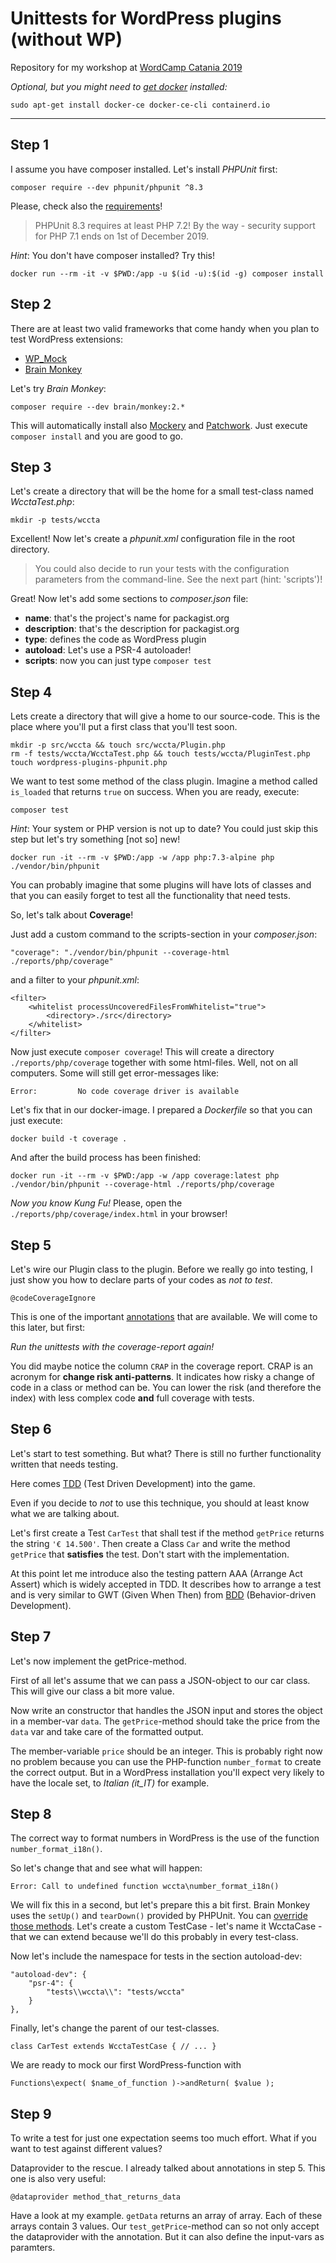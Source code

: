 # Unittests for WordPress plugins (without WP)

Repository for my workshop at [WordCamp Catania 2019](https://2019.catania.wordcamp.org/)

_Optional, but you might need to [get docker](https://docs.docker.com/install/) installed:_
                       
    sudo apt-get install docker-ce docker-ce-cli containerd.io

---

## Step 1

I assume you have composer installed. Let's install *PHPUnit* first:

    composer require --dev phpunit/phpunit ^8.3

Please, check also the [requirements](https://phpunit.readthedocs.io/en/8.3/installation.html#requirements)!

> PHPUnit 8.3 requires at least PHP 7.2! By the way - security support for PHP 7.1 ends on 1st of December 2019.

_Hint_: You don't have composer installed? Try this!

    docker run --rm -it -v $PWD:/app -u $(id -u):$(id -g) composer install
 
## Step 2

There are at least two valid frameworks that come handy when you plan to test WordPress extensions:

- [WP_Mock](https://github.com/10up/wp_mock)
- [Brain Monkey](https://brain-wp.github.io/BrainMonkey/)

Let's try *Brain Monkey*:

`composer require --dev brain/monkey:2.*`

This will automatically install also [Mockery](http://docs.mockery.io/en/latest/) and [Patchwork](http://patchwork2.org/). Just execute `composer install` and you are good to go.

## Step 3

Let's create a directory that will be the home for a small test-class named *WcctaTest.php*:

    mkdir -p tests/wccta

Excellent! Now let's create a *phpunit.xml* configuration file in the root directory.

> You could also decide to run your tests with the configuration parameters from the command-line. See the next part (hint: 'scripts')!  

Great! Now let's add some sections to *composer.json* file:

- **name**: that's the project's name for packagist.org
- **description**: that's the description for packagist.org
- **type**: defines the code as WordPress plugin 
- **autoload**: Let's use a PSR-4 autoloader!
- **scripts**: now you can just type `composer test`

## Step 4

Lets create a directory that will give a home to our source-code. This is the place where you'll put a first class that you'll test soon.

    mkdir -p src/wccta && touch src/wccta/Plugin.php
    rm -f tests/wccta/WcctaTest.php && touch tests/wccta/PluginTest.php
    touch wordpress-plugins-phpunit.php

We want to test some method of the class plugin. Imagine a method called `is_loaded` that returns `true` on success. When you are ready, execute:

    composer test

_Hint_: Your system or PHP version is not up to date? You could just skip this step but let's try something [not so] new!
        
    docker run -it --rm -v $PWD:/app -w /app php:7.3-alpine php ./vendor/bin/phpunit
 
You can probably imagine that some plugins will have lots of classes and that you can easily forget to test all the functionality that need tests.

So, let's talk about __Coverage__!

Just add a custom command to the scripts-section in your *composer.json*:

    "coverage": "./vendor/bin/phpunit --coverage-html ./reports/php/coverage"

and a filter to your *phpunit.xml*:

    <filter>
        <whitelist processUncoveredFilesFromWhitelist="true">
            <directory>./src</directory>
        </whitelist>
    </filter>

Now just execute `composer coverage`! This will create a directory `./reports/php/coverage` together with some html-files. Well, not on all computers. Some will still get error-messages like:

    Error:         No code coverage driver is available

Let's fix that in our docker-image. I prepared a _Dockerfile_ so that you can just execute:
                                    
    docker build -t coverage .

And after the build process has been finished:

    docker run -it --rm -v $PWD:/app -w /app coverage:latest php ./vendor/bin/phpunit --coverage-html ./reports/php/coverage
    
_Now you know Kung Fu!_ Please, open the `./reports/php/coverage/index.html` in your browser!

## Step 5

Let's wire our Plugin class to the plugin. Before we really go into testing, I just show you how to declare parts of your codes as _not to test_.

    @codeCoverageIgnore
    
This is one of the important [annotations](https://phpunit.readthedocs.io/en/8.3/annotations.html) that are available. We will come to this later, but first:

_Run the unittests with the coverage-report again!_

You did maybe notice the column `CRAP` in the coverage report. CRAP is an acronym for **change risk anti-patterns**. It indicates how risky a change of code in a class or method can be. You can lower the risk (and therefore the index) with less complex code **and** full coverage with tests.
    
## Step 6

Let's start to test something. But what? There is still no further functionality written that needs testing.
 
Here comes [TDD](https://it.wikipedia.org/wiki/Test_driven_development) (Test Driven Development) into the game.

Even if you decide to *not* to use this technique, you should at least know what we are talking about.

Let's first create a Test `CarTest` that shall test if the method `getPrice` returns the string `'€ 14.500'`. Then create a Class `Car` and write the method `getPrice` that **satisfies** the test. Don't start with the implementation.

At this point let me introduce also the testing pattern AAA (Arrange Act Assert) which is widely accepted in TDD. It describes how to arrange a test and is very similar to GWT (Given When Then) from [BDD](https://en.wikipedia.org/wiki/Behavior-driven_development) (Behavior-driven Development).

## Step 7

Let's now implement the getPrice-method.

First of all let's assume that we can pass a JSON-object to our car class. This will give our class a bit more value.

Now write an constructor that handles the JSON input and stores the object in a member-var `data`. The `getPrice`-method should take the price from the `data` var and take care of the formatted output.

The member-variable `price` should be an integer. This is probably right now no problem because you can use the PHP-function `number_format` to create the correct output. But in a WordPress installation you'll expect very likely to have the locale set, to *Italian (it_IT)* for example.

## Step 8

The correct way to format numbers in WordPress is the use of the function `number_format_i18n()`.

So let's change that and see what will happen:

`Error: Call to undefined function wccta\number_format_i18n()`

We will fix this in a second, but let's prepare this a bit first. Brain Monkey uses the `setUp()` and `tearDown()` provided by PHPUnit. You can [override those methods](https://brain-wp.github.io/BrainMonkey/docs/wordpress-setup.html). Let's create a custom TestCase - let's name it WcctaCase - that we can extend because we'll do this probably in every test-class.

Now let's include the namespace for tests in the section autoload-dev:

    "autoload-dev": {
        "psr-4": {
            "tests\\wccta\\": "tests/wccta"
        }
    },

Finally, let's change the parent of our test-classes.

    class CarTest extends WcctaTestCase { // ... }

We are ready to mock our first WordPress-function with

    Functions\expect( $name_of_function )->andReturn( $value );

## Step 9

To write a test for just one expectation seems too much effort. What if you want to test against different values?

Dataprovider to the rescue. I already talked about annotations in step 5. This one is also very useful:

    @dataprovider method_that_returns_data
    
Have a look at my example. `getData` returns an array of array. Each of these arrays contain 3 values. Our `test_getPrice`-method can so not only accept the dataprovider with the annotation. But it can also define the input-vars as paramters.